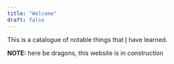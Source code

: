 ```yaml
---
title: "Welcome"
draft: false
---
```


This is a catalogue of notable things that [I](https://eliasdorneles.com) have learned.

**NOTE:** here be dragons, this website is in construction
